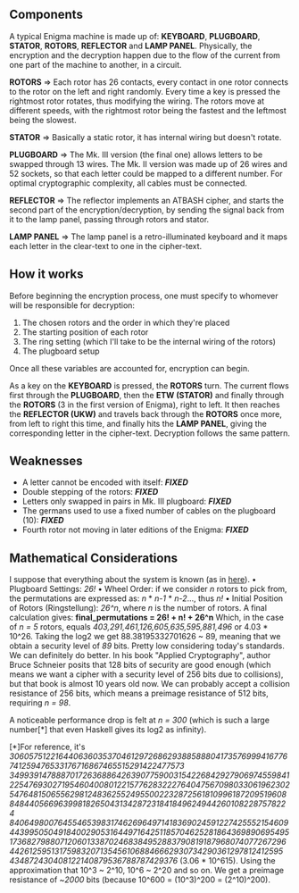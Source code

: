 ## Components
A typical Enigma machine is made up of: **KEYBOARD**, **PLUGBOARD**, **STATOR**, **ROTORS**, **REFLECTOR** 
                                        and **LAMP PANEL**.
Physically, the encryption and the decryption happen due to the flow of the current from one part of the machine to 
another, in a circuit. 

**ROTORS** => Each rotor has 26 contacts, every contact in one rotor connects to the rotor on the left and right randomly.
              Every time a key is pressed the rightmost rotor rotates, thus modifying the wiring.
              The rotors move at different speeds, with the rightmost rotor being the fastest and the leftmost being
              the slowest.
              
**STATOR** => Basically a static rotor, it has internal wiring but doesn't rotate.
              
              
**PLUGBOARD** => The Mk. III version (the final one) allows letters to be swapped through 13 wires.
                 The Mk. II version was made up of 26 wires and 52 sockets, so that each letter could be mapped to a 
                 different number. For optimal cryptographic complexity, all cables must be connected.                
                 
**REFLECTOR** => The reflector implements an ATBASH cipher, and starts the second part of the encryption/decryption, by 
                 sending the signal back from it to the lamp panel, passing through rotors and stator.                    
                 
**LAMP PANEL** => The lamp panel is a retro-illuminated keyboard and it maps each letter in the clear-text to one in
                  the cipher-text.
                  
## How it works

Before beginning the encryption process, one must specify to whomever will be responsible for decryption:
1. The chosen rotors and the order in which they're placed
2. The starting position of each rotor
3. The ring setting (which I'll take to be the internal wiring of the rotors)
4. The plugboard setup
    
Once all these variables are accounted for, encryption can begin.
     
As a key on the **KEYBOARD** is pressed, the **ROTORS** turn. The current flows first through the **PLUGBOARD**, then 
the **ETW (STATOR)** and finally through the **ROTORS** (3 in the first version of Enigma), right to left. 
It then reaches the **REFLECTOR (UKW)** and travels back through the **ROTORS** once more, from left to right this time, 
and finally hits the **LAMP PANEL**, giving the corresponding letter in the cipher-text. Decryption follows the same 
pattern.

## Weaknesses 
- A letter cannot be encoded with itself: ***FIXED*** 
- Double stepping of the rotors: ***FIXED***
- Letters only swapped in pairs in Mk. III plugboard: ***FIXED*** 
- The germans used to use a fixed number of cables on the plugboard (10): ***FIXED***
- Fourth rotor not moving in later editions of the Enigma: ***FIXED***

## Mathematical Considerations
I suppose that everything about the system is known (as in [here](https://cryptomuseum.com/crypto/enigma/working.htm)).
• Plugboard Settings: *26!*
• Wheel Order: if we consider *n* rotors to pick from, the permutations are expressed as: *n* * *n-1* * *n-2*..., thus *n!*
• Initial Position of Rotors (Ringstellung): *26^n*, where *n* is the number of rotors.
A final calculation gives:
**final_permutations = 26! + n! + 26^n**
Which, in the case of _n = 5_ rotors, equals _403,291,461,126,605,635,595,881,496_ or 4.03 * 10^26. Taking the log2 we
get 88.38195332701626 ~ 89, meaning that we obtain a security level of _89_ bits. Pretty low considering today's
standards. We can definitely do better. 
In his book "Applied Cryptography", author Bruce Schneier posits that 128 bits of security are good enough (which means
we want a cipher with a security level of 256 bits due to collisions), but that book is almost 10 years old now. 
We can probably accept a collision resistance of 256 bits, which means a preimage resistance of 512 bits, requiring _n = 98_.

A noticeable performance drop is felt at _n = 300_ (which is such a large number[*] that even Haskell gives its log2 as
infinity).

[*]For reference, it's _306057512216440636035370461297268629388588804173576999416776741259476533176716867465515291422477573
349939147888701726368864263907759003154226842927906974559841225476930271954604008012215776283222764047567098033061962302
547648150655629812483625524955002232872561810996187209519608848440566963998182650431342872318418496249442601082287578224
840649800764554653983174626964971418369024591227425552154609443995050491840029053164497164251185704625281864369890695495
173682798807120601338702468384952883790819187968074077267296442612595131759832071354561068846662930734290361297812412595
434872430408122140879536788787429376_ (3.06 * 10^615). Using the approximation that 10^3 ~ 2^10, 10^6 ~ 2^20 and so on.
We get a preimage resistance of ~_2000_ bits (because 10^600 = (10^3)^200 = (2^10)^200).
